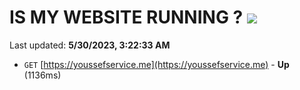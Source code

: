 # IS MY WEBSITE RUNNING ? [![](https://img.shields.io/static/v1?label=Sponsor&message=%E2%9D%A4&logo=GitHub&color=%23fe8e86)](https://github.com/sponsors/<username>)

Last updated: **5/30/2023, 3:22:33 AM**

- `GET` [https://youssefservice.me](https://youssefservice.me) - **Up** (1136ms)
